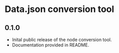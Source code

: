 # Data.json conversion tool

## 0.1.0
 - Inital public release of the node conversion tool.
 - Documentation provided in README.
